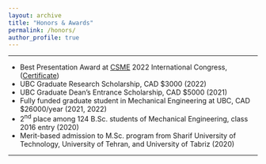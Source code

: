 ```yaml
---
layout: archive
title: "Honors & Awards"
permalink: /honors/
author_profile: true
---
```

---

* Best Presentation Award at [CSME](https://www.csme-scgm.ca/conferences) 2022 International Congress,
([Certificate](https://arashjkh.github.io/files/Best-Presentation-Arash-Jalil-Khabbazi.pdf))
* UBC Graduate Research Scholarship, CAD $3000 (2022)
* UBC Graduate Dean’s Entrance Scholarship, CAD $5000 (2021)
* Fully funded graduate student in Mechanical Engineering at UBC, CAD $26000/year (2021, 2022)
* 2<sup>nd</sup> place among 124 B.Sc. students of Mechanical Engineering, class 2016 entry (2020)
* Merit-based admission to M.Sc. program from Sharif University of Technology, University of Tehran, and University of Tabriz (2020)

---
